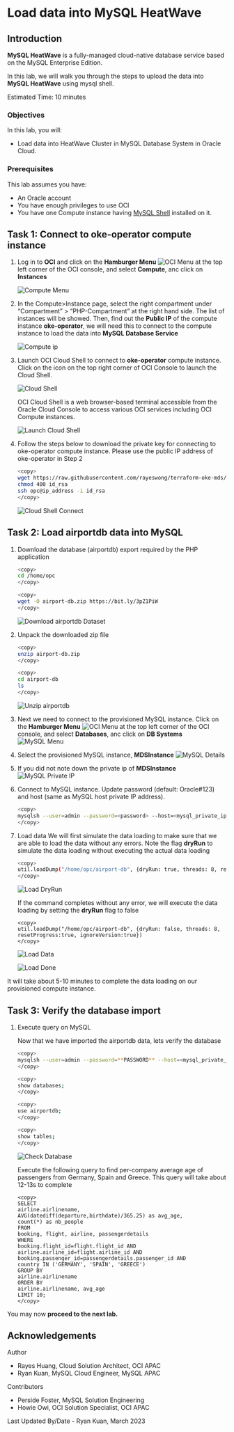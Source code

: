 # Load data into MySQL HeatWave

## Introduction

**MySQL HeatWave** is a fully-managed cloud-native database service based on the MySQL Enterprise Edition.

In this lab, we will walk you through the steps to upload the data into **MySQL HeatWave** using mysql shell.

Estimated Time: 10 minutes

### Objectives

In this lab, you will:

* Load data into HeatWave Cluster in MySQL Database System in Oracle Cloud.

### Prerequisites

This lab assumes you have:

* An Oracle account
* You have enough privileges to use OCI
* You have one Compute instance having [MySQL Shell](https://dev.mysql.com/doc/mysql-shell/8.0/en/mysql-shell-install.html) installed on it.

## Task 1: Connect to oke-operator compute instance

1. Log in to **OCI** and click on the **Hamburger Menu** ![OCI Menu](images/hamburger.png) at the top left corner of the OCI console, and select **Compute**, anc click on **Instances**

    ![Compute Menu](images/compute-menu.png)

2. In the Compute>Instance page, select the right compartment under “Compartment” > “PHP-Compartment” at the right hand side. The list of instances will be showed. Then, find out the **Public IP** of the compute instance **oke-operator**, we will need this to connect to the compute instance to load the data into **MySQL Database Service**

    ![Compute ip](images/compute-ip.png)

3. Launch OCI Cloud Shell to connect to **oke-operator** compute instance. Click on the icon on the top right corner of OCI Console to launch the Cloud Shell.

   ![Cloud Shell](images/cloud-shell.png)

    OCI Cloud Shell is a web browser-based terminal accessible from the Oracle Cloud Console to access various OCI services including OCI Compute instances.

    ![Launch Cloud Shell](images/cloud-shell-launch.png)

4. Follow the steps below to download the private key for connecting to oke-operator compute instance. Please use the public IP address of oke-operator in Step 2

    ```bash
    <copy>
    wget https://raw.githubusercontent.com/rayeswong/terraform-oke-mds/main/keys/id_rsa
    chmod 400 id_rsa
    ssh opc@ip_address -i id_rsa
    </copy>
    ```

    ![Cloud Shell Connect](images/cloud-shell-connect.png)

## Task 2: Load airportdb data into MySQL

1. Download the database (airportdb) export required by the PHP application

    ```bash
    <copy>
    cd /home/opc
    </copy>
    ```

    ```bash
    <copy>
    wget -O airport-db.zip https://bit.ly/3pZ1PiW
    </copy>
    ```

    ![Download airportdb Dataset](images/download-airportdb.png)

2. Unpack the downloaded zip file

    ```bash
    <copy>
    unzip airport-db.zip
    </copy>
    ```

    ```bash
    <copy>
    cd airport-db
    ls
    </copy>
    ```

    ![Unzip airportdb](images/unzip-airportdb.png)

3. Next we need to connect to the provisioned MySQL instance. Click on the **Hamburger Menu** ![OCI Menu](images/hamburger.png) at the top left corner of the OCI console, and select **Databases**, anc click on **DB Systems**
    ![MySQL Menu](images/mds-menu.png)

4. Select the provisioned MySQL instance, **MDSInstance**
    ![MySQL Details](images/mds-details.png)

5. If you did not note down the private ip of **MDSInstance**
    ![MySQL Private IP](images/mds-ip.png)

6. Connect to MySQL instance. Update password (default: Oracle#123) and host (same as MySQL host private IP address).

    ```bash
    <copy>
    mysqlsh --user=admin --password=<password> --host=<mysql_private_ip_address> --port=3306 --js
    </copy>
    ```

7. Load data
  We will first simulate the data loading to make sure that we are able to load the data without any errors. Note the flag **dryRun** to simulate the data loading without executing the actual data loading

    ```bash
    <copy>
    util.loadDump("/home/opc/airport-db", {dryRun: true, threads: 8, resetProgress:true, ignoreVersion:true})
    </copy>
    ```

    ![Load DryRun](images/load-dryrun.png)

    If the command completes without any error, we will execute the data loading by setting the **dryRun** flag to false

    ```text
    <copy>
    util.loadDump("/home/opc/airport-db", {dryRun: false, threads: 8, resetProgress:true, ignoreVersion:true})
    </copy>
    ```

    ![Load Data](images/load-data.png)

    ![Load Done](images/load-done.png)

  It will take about 5-10 minutes to complete the data loading on our provisioned compute instance.

## Task 3: Verify the database import

1. Execute query on MySQL

   Now that we have imported the airportdb data, lets verify the database

    ```bash
    <copy>
    mysqlsh --user=admin --password=**PASSWORD** --host=<mysql_private_ip_address> --port=3306 --sql
    </copy>
    ```

    ```bash
    <copy>
    show databases;
    </copy>
    ```

    ```bash
    <copy>
    use airportdb;
    </copy>
    ```

    ```bash
    <copy>
    show tables;
    </copy>
    ```

    ![Check Database](images/check-db.png)

    Execute the following query to find per-company average age of passengers from Germany, Spain and Greece. This query will take about 12-13s to complete

    ```text
    <copy>
    SELECT
    airline.airlinename,
    AVG(datediff(departure,birthdate)/365.25) as avg_age,
    count(*) as nb_people
    FROM
    booking, flight, airline, passengerdetails
    WHERE
    booking.flight_id=flight.flight_id AND
    airline.airline_id=flight.airline_id AND
    booking.passenger_id=passengerdetails.passenger_id AND
    country IN ('GERMANY', 'SPAIN', 'GREECE')
    GROUP BY
    airline.airlinename
    ORDER BY
    airline.airlinename, avg_age
    LIMIT 10;
    </copy>
    ```

  You may now **proceed to the next lab.**

## Acknowledgements

Author

* Rayes Huang, Cloud Solution Architect, OCI APAC
* Ryan Kuan, MySQL Cloud Engineer, MySQL APAC

Contributors

* Perside Foster, MySQL Solution Engineering
* Howie Owi, OCI Solution Specialist, OCI APAC

Last Updated By/Date - Ryan Kuan, March 2023
